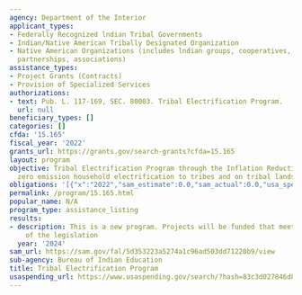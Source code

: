 ```yaml
---
agency: Department of the Interior
applicant_types:
- Federally Recognized lndian Tribal Governments
- Indian/Native American Tribally Designated Organization
- Native American Organizations (includes lndian groups, cooperatives, corporations,
  partnerships, associations)
assistance_types:
- Project Grants (Contracts)
- Provision of Specialized Services
authorizations:
- text: Pub. L. 117-169, SEC. 80003. Tribal Electrification Program.
  url: null
beneficiary_types: []
categories: []
cfda: '15.165'
fiscal_year: '2022'
grants_url: https://grants.gov/search-grants?cfda=15.165
layout: program
objective: Tribal Electrification Program through the Inflation Reduction Act to provide
  zero emission household electrification to tribes and on tribal lands.
obligations: '[{"x":"2022","sam_estimate":0.0,"sam_actual":0.0,"usa_spending_actual":0.0},{"x":"2023","sam_estimate":0.0,"sam_actual":0.0,"usa_spending_actual":0.0},{"x":"2024","sam_estimate":75000000.0,"sam_actual":0.0,"usa_spending_actual":48095441.0}]'
permalink: /program/15.165.html
popular_name: N/A
program_type: assistance_listing
results:
- description: This is a new program. Projects will be funded that meet the requirements
    of the legislation
  year: '2024'
sam_url: https://sam.gov/fal/5d353223a5274a1c96ad503dd71220b9/view
sub-agency: Bureau of Indian Education
title: Tribal Electrification Program
usaspending_url: https://www.usaspending.gov/search/?hash=83c3d027846d81326c0526e919bdc2c9
---
```

